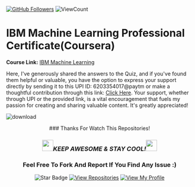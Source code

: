
<meta content="Study with Quizlet and memorise flashcards containing terms like (True/False) Machine Learning is a subset of Artificial Intelligence, True/False) Deep Learning is a subset of Machine Learning, Machine Learning consists in programming computers to learn from real-time human interactions and others." name="description">

<meta content="Week 1  quiz ibm machine learning coursera " name="description">
<meta name = "machine learning, supervised machine learning, unsupervised machine learning, deep learning, machine learning capstone">
<meta name = "Module 1 Graded Quiz">
<meta name = "Module 2 Graded Quiz">
<meta name = "Module 3 Graded Quiz">
<meta name = "Module 4 Graded Quiz">


<a href="https://github.com/iamvikramkumar"><img src="https://img.shields.io/github/followers/iamvikramkumar?label=Follow%20Me&logo=github" alt="GitHub Followers" /></a>
![ViewCount](<https://views.whatilearened.today/views/github/iamvikramkumar-LearningGround/IBM-Data-Analyst-Professional-Certificate_Coursera_.svg?cache=remove>)

<!-- <a href="https://github.com/iamvikramkumar"><img height=40 src="https://github.com/iamvikramkumar/ibm_machine_learning_coursera/assets/89016145/e4e85ee6-a6cf-4aad-98ce-4423964fe564" alt="GitHub Followers" /></a> --> 
# IBM Machine Learning Professional Certificate(Coursera)

**Course Link:** [IBM Machine Learning](https://www.coursera.org/professional-certificates/ibm-machine-learning)


Here, I've generously shared the answers to the Quiz, and if you've found them helpful or valuable, you have the option to express your support directly by sending it to this UPI ID: 6203354017@paytm or make a thoughtful contribution through this link: [Click Here](https://www.buymeacoffee.com/iamvikramkumar). 
Your support, whether through UPI or the provided link, is a vital encouragement that fuels my passion for creating and sharing valuable content. It's greatly appreciated!

![download](https://github.com/iamvikramkumar/ibm_machine_learning/assets/89016145/0f4980ad-1434-47c1-8e0c-4c56a31444f3)


<div align="center">
### Thanks For Watch This Repositories!

### <img src="https://media.giphy.com/media/WUlplcMpOCEmTGBtBW/giphy.gif" width="30"><i>KEEP AWESOME & STAY COOL!</i><img src="https://media.giphy.com/media/WUlplcMpOCEmTGBtBW/giphy.gif" width="30">

### Feel Free To Fork And Report If You Find Any Issue :)

![Star Badge](https://img.shields.io/static/v1?label=%F0%9F%8C%9F&message=If%20Useful&style=style=flat&color=BC4E99)
[![View Repositories](https://img.shields.io/badge/View-My_Repositories-blue?logo=GitHub)](https://github.com/iamvikramkumar?tab=repositories)
[![View My Profile](https://img.shields.io/badge/View-My_Profile-green?logo=GitHub)](https://github.com/iamvikramkumar)
</div>
